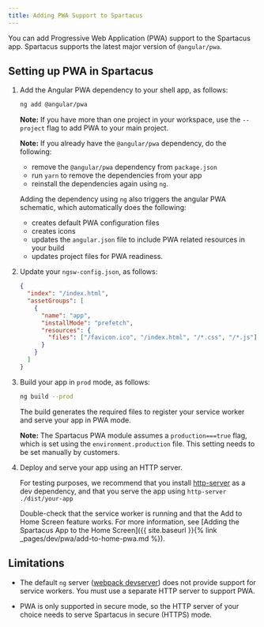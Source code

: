 ```yaml
---
title: Adding PWA Support to Spartacus
---
```


You can add Progressive Web Application (PWA) support to the Spartacus app. Spartacus supports the latest major version of `@angular/pwa`.

## Setting up PWA in Spartacus

1. Add the Angular PWA dependency to your shell app, as follows:

    ```bash
    ng add @angular/pwa
    ```

    **Note:** If you have more than one project in your workspace, use the `--project` flag to add PWA to your main project.

    **Note:** If you already have the `@angular/pwa` dependency, do the following:

    - remove the `@angular/pwa` dependency from `package.json`
    - run `yarn` to remove the dependencies from your app
    - reinstall the dependencies again using `ng`.

    Adding the dependency using `ng` also triggers the angular PWA schematic, which automatically does the following:

    - creates default PWA configuration files
    - creates icons
    - updates the `angular.json` file to include PWA related resources in your build
    - updates project files for PWA readiness.

2. Update your `ngsw-config.json`, as follows:

    ```json
    {
      "index": "/index.html",
      "assetGroups": [
        {
          "name": "app",
          "installMode": "prefetch",
          "resources": {
            "files": ["/favicon.ico", "/index.html", "/*.css", "/*.js"]
          }
        }
      ]
    }
    ```

3. Build your app in `prod` mode, as follows:

    ```bash
    ng build --prod
    ```

    The build generates the required files to register your service worker and serve your app in PWA mode.

    **Note:** The Spartacus PWA module assumes a `production===true` flag, which is set using the `environment.production` file. This setting needs to be set manually by customers.

4. Deploy and serve your app using an HTTP server.

    For testing purposes, we recommend that you install [http-server](https://www.npmjs.com/package/http-server) as a dev dependency, and that you serve the app using `http-server ./dist/your-app`

    Double-check that the service worker is running and that the Add to Home Screen feature works. For more information, see [Adding the Spartacus App to the Home Screen]({{ site.baseurl }}{% link _pages/dev/pwa/add-to-home-pwa.md %}).


## Limitations

- The default `ng` server ([webpack devserver](https://webpack.js.org/configuration/dev-server/)) does not provide support for service workers. You must use a separate HTTP server to support PWA.

- PWA is only supported in secure mode, so the HTTP server of your choice needs to serve Spartacus in secure (HTTPS) mode.
